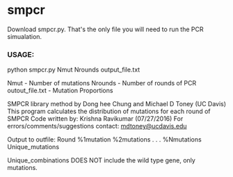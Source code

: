 # smpcr

Download smpcr.py. That's the only file you will need to run the PCR simualation.

### USAGE:
python smpcr.py Nmut Nrounds output_file.txt

Nmut - Number of mutations
Nrounds  - Number of rounds of PCR
outout_file.txt - Mutation Proportions

SMPCR library method by Dong hee Chung and Michael D Toney (UC Davis)
This program calculates the distribution of mutations for each round of SMPCR
Code written by: Krishna Ravikumar (07/27/2016)
For errors/comments/suggestions contact: mdtoney@ucdavis.edu

Output to outfile:    Round   %1mutation   %2mutations  . . .  %Nmutations   Unique_mutations

Unique_combinations DOES NOT include the wild type gene, only mutations. 

